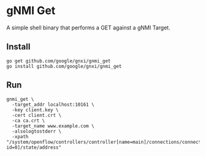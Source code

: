 # gNMI Get

A simple shell binary that performs a GET against a gNMI Target.

## Install

```
go get github.com/google/gnxi/gnmi_get
go install github.com/google/gnxi/gnmi_get
```

## Run

```
gnmi_get \
  -target_addr localhost:10161 \
  -key client.key \
  -cert client.crt \
  -ca ca.crt \
  -target_name www.example.com \
  -alsologtostderr \
  -xpath "/system/openflow/controllers/controller[name=main]/connections/connection[aux-id=0]/state/address"
```
